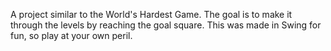 A project similar to the World's Hardest Game. The goal is to make it through the levels by reaching the goal square. This was made in Swing for fun, so play at your own peril.
